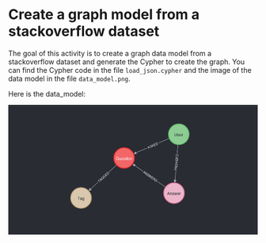 # Create a graph model from a stackoverflow dataset

The goal of this activity is to create a graph data model from a stackoverflow dataset and generate the Cypher to create the graph.
You can find the Cypher code in the file `load_json.cypher` and the image of the data model in the file `data_model.png`.

Here is the data_model:

![image](data_model.png)
